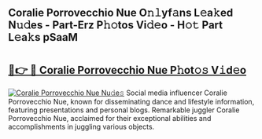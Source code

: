 ## Coralie Porrovecchio Nue O𝚗𝚕yf𝚊ns L𝚎a𝚔ed N𝚞𝚍es - Part-Erz P𝚑𝚘tos Vi𝚍𝚎o - H𝚘𝚝 Part L𝚎a𝚔s pSaaM

# <h2><a href="http://kf9vu1.oniu.top/?m=Coralie+Porrovecchio+Nue">🔗👉 🔴 Coralie Porrovecchio Nue P𝚑ot𝚘𝚜 V𝚒d𝚎o</a></h2>

[![Coralie Porrovecchio Nue Nu𝚍e𝚜](https://i.imgur.com/0qMVB7G.gif)](http://kf9vu1.oniu.top/?m=Coralie+Porrovecchio+Nue)
Social media influencer Coralie Porrovecchio Nue, known for disseminating dance and lifestyle information, featuring presentations and personal blogs. Remarkable juggler Coralie Porrovecchio Nue, acclaimed for their exceptional abilities and accomplishments in juggling various objects.  
